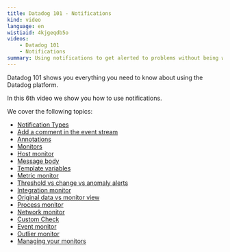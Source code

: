 ```yaml
---
title: Datadog 101 - Notifications
kind: video
language: en
wistiaid: 4kjgeqdb5o
videos:
    - Datadog 101
    - Notifications
summary: Using notifications to get alerted to problems without being woken up for false positives
---
```


Datadog 101 shows you everything you need to know about using the Datadog platform.

In this 6th video we show you how to use notifications. 

We cover the following topics:

* [Notification Types](?wtime=28)
* [Add a comment in the event stream](?wtime=85)
* [Annotations](?wtime=107)
* [Monitors](?wtime=127)
* [Host monitor](?wtime=146)
* [Message body](?wtime=204)
* [Template variables](?wtime=226)
* [Metric monitor](?wtime=290)
* [Threshold vs change vs anomaly alerts](?wtime=320)
* [Integration monitor](?wtime=386)
* [Original data vs monitor view](?wtime=429)
* [Process monitor](?wtime=479)
* [Network monitor](?wtime=509)
* [Custom Check](?wtime=535)
* [Event monitor](?wtime=548)
* [Outlier monitor](?wtime=562)
* [Managing your monitors](?wtime=574)


